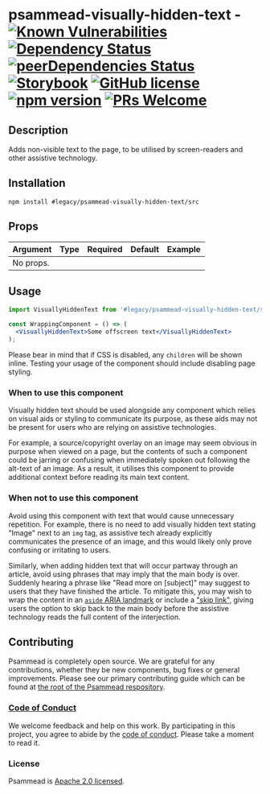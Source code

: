 # psammead-visually-hidden-text - [![Known Vulnerabilities](https://snyk.io/test/github/bbc/psammead/badge.svg?targetFile=packages%2Fcomponents%2Fpsammead-visually-hidden-text%2Fpackage.json)](https://snyk.io/test/github/bbc/psammead?targetFile=packages%2Fcomponents%2Fpsammead-visually-hidden-text%2Fpackage.json) [![Dependency Status](https://david-dm.org/bbc/psammead.svg?path=packages/components/psammead-visually-hidden-text)](https://david-dm.org/bbc/psammead?path=packages/components/psammead-visually-hidden-text) [![peerDependencies Status](https://david-dm.org/bbc/psammead/peer-status.svg?path=packages/components/psammead-visually-hidden-text)](https://david-dm.org/bbc/psammead?path=packages/components/psammead-visually-hidden-text&type=peer) [![Storybook](https://raw.githubusercontent.com/storybooks/brand/master/badge/badge-storybook.svg?sanitize=true)](https://bbc.github.io/psammead/?path=/story/visuallyhiddentext--default) [![GitHub license](https://img.shields.io/badge/license-Apache%202.0-blue.svg)](https://github.com/bbc/psammead/blob/latest/LICENSE) [![npm version](https://img.shields.io/npm/v/#legacy/psammead-visually-hidden-text/src.svg)](https://www.npmjs.com/package/#legacy/psammead-visually-hidden-text/src) [![PRs Welcome](https://img.shields.io/badge/PRs-welcome-brightgreen.svg)](https://github.com/bbc/psammead/blob/latest/CONTRIBUTING.md)

## Description

Adds non-visible text to the page, to be utilised by screen-readers and other assistive technology.

## Installation

`npm install #legacy/psammead-visually-hidden-text/src`

## Props

| Argument  | Type | Required | Default | Example |
| --------- | ---- | -------- | ------- | ------- |
| No props. |      |          |         |         |

## Usage

```jsx
import VisuallyHiddenText from '#legacy/psammead-visually-hidden-text/src';

const WrappingComponent = () => (
  <VisuallyHiddenText>Some offscreen text</VisuallyHiddenText>
);
```

Please bear in mind that if CSS is disabled, any `children` will be shown inline. Testing your usage of the component should include disabling page styling.

### When to use this component

Visually hidden text should be used alongside any component which relies on visual aids or styling to communicate its purpose, as these aids may not be present for users who are relying on assistive technologies.

For example, a source/copyright overlay on an image may seem obvious in purpose when viewed on a page, but the contents of such a component could be jarring or confusing when immediately spoken out following the alt-text of an image. As a result, it utilises this component to provide additional context before reading its main text content.

### When not to use this component

Avoid using this component with text that would cause unnecessary repetition. For example, there is no need to add visually hidden text stating "Image" next to an `img` tag, as assistive tech already explicitly communicates the presence of an image, and this would likely only prove confusing or irritating to users.

Similarly, when adding hidden text that will occur partway through an article, avoid using phrases that may imply that the main body is over. Suddenly hearing a phrase like "Read more on [subject]" may suggest to users that they have finished the article. To mitigate this, you may wish to wrap the content in an [`aside` ARIA landmark](https://www.w3.org/TR/2017/NOTE-wai-aria-practices-1.1-20171214/examples/landmarks/complementary.html) or include a ["skip link"](https://www.w3.org/TR/WCAG20-TECHS/G1.html), giving users the option to skip back to the main body before the assistive technology reads the full content of the interjection.

<!-- ### Accessibility notes -->

<!-- ## Roadmap -->

## Contributing

Psammead is completely open source. We are grateful for any contributions, whether they be new components, bug fixes or general improvements. Please see our primary contributing guide which can be found at [the root of the Psammead respository](https://github.com/bbc/psammead/blob/latest/CONTRIBUTING.md).

### [Code of Conduct](https://github.com/bbc/psammead/blob/latest/CODE_OF_CONDUCT.md)

We welcome feedback and help on this work. By participating in this project, you agree to abide by the [code of conduct](https://github.com/bbc/psammead/blob/latest/CODE_OF_CONDUCT.md). Please take a moment to read it.

### License

Psammead is [Apache 2.0 licensed](https://github.com/bbc/psammead/blob/latest/LICENSE).
